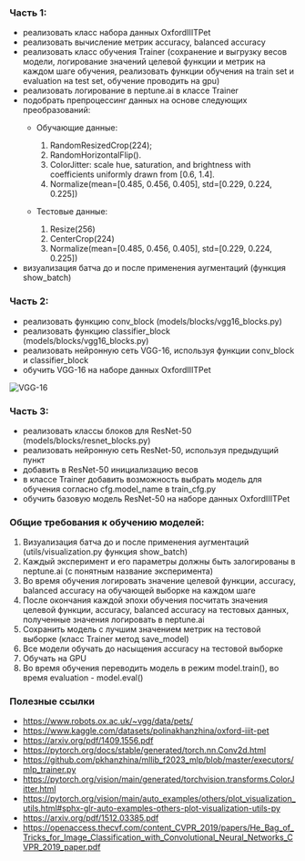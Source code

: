 ### Часть 1:
- реализовать класс набора данных OxfordIIITPet
- реализовать вычисление метрик accuracy, balanced accuracy
- реализовать класс обучения Trainer (сохранение и выгрузку весов модели, логирование значений целевой функции и метрик на каждом шаге обучения, реализовать функции обучения на train set и evaluation на test set, обучение проводить на gpu)
- реализовать логирование в neptune.ai в классе Trainer
- подобрать препроцессинг данных на основе следующих преобразований: 
    - Обучающие данные:
      1. RandomResizedCrop(224); 
      2. RandomHorizontalFlip(). 
      3. ColorJitter: scale hue, saturation, and brightness with coefficients uniformly drawn from [0.6, 1.4].
      4. Normalize(mean=[0.485, 0.456, 0.405], std=[0.229, 0.224, 0.225]) 

    - Тестовые данные:
      1. Resize(256)
      2. CenterCrop(224)
      3. Normalize(mean=[0.485, 0.456, 0.405], std=[0.229, 0.224, 0.225])
- визуализация батча до и после применения аугментаций (функция show_batch)

### Часть 2:
- реализовать функцию conv_block (models/blocks/vgg16_blocks.py)
- реализовать функцию classifier_block (models/blocks/vgg16_blocks.py)
- реализовать нейронную сеть VGG-16, используя функции conv_block и classifier_block
- обучить VGG-16 на наборе данных OxfordIIITPet

![VGG-16](https://neurohive.io/wp-content/uploads/2018/11/vgg16-neural-network-1.jpg)

### Часть 3:
- реализовать классы блоков для ResNet-50 (models/blocks/resnet_blocks.py)
- реализовать нейронную сеть ResNet-50, используя предыдущий пункт
- добавить в ResNet-50 инициализацию весов
- в классе Trainer добавить возможность выбрать модель для обучения согласно cfg.model_name в train_cfg.py
- обучить базовую модель ResNet-50 на наборе данных OxfordIIITPet


### Общие требования к обучению моделей:
1. Визуализация батча до и после применения аугментаций (utils/visualization.py функция show_batch)
2. Каждый эксперимент и его параметры должны быть залогированы в neptune.ai (с понятным название эксперимента)
3. Во время обучения логировать значение целевой функции, accuracy, balanced accuracy на обучающей выборке на каждом шаге
4. После окончания каждой эпохи обучения посчитать значения целевой функции, accuracy, balanced accuracy на тестовых данных, полученные значения логировать в neptune.ai
5. Сохранить модель с лучшим значением метрик на тестовой выборке (класс Trainer метод save_model)
6. Все модели обучать до насыщения accuracy на тестовой выборке
7. Обучать на GPU
8. Во время обучения переводить модель в режим model.train(), во время evaluation - model.eval()


### Полезные ссылки
- https://www.robots.ox.ac.uk/~vgg/data/pets/
- https://www.kaggle.com/datasets/polinakhanzhina/oxford-iiit-pet
- https://arxiv.org/pdf/1409.1556.pdf
- https://pytorch.org/docs/stable/generated/torch.nn.Conv2d.html
- https://github.com/pkhanzhina/mllib_f2023_mlp/blob/master/executors/mlp_trainer.py
- https://pytorch.org/vision/main/generated/torchvision.transforms.ColorJitter.html
- https://pytorch.org/vision/main/auto_examples/others/plot_visualization_utils.html#sphx-glr-auto-examples-others-plot-visualization-utils-py
- https://arxiv.org/pdf/1512.03385.pdf
- https://openaccess.thecvf.com/content_CVPR_2019/papers/He_Bag_of_Tricks_for_Image_Classification_with_Convolutional_Neural_Networks_CVPR_2019_paper.pdf
